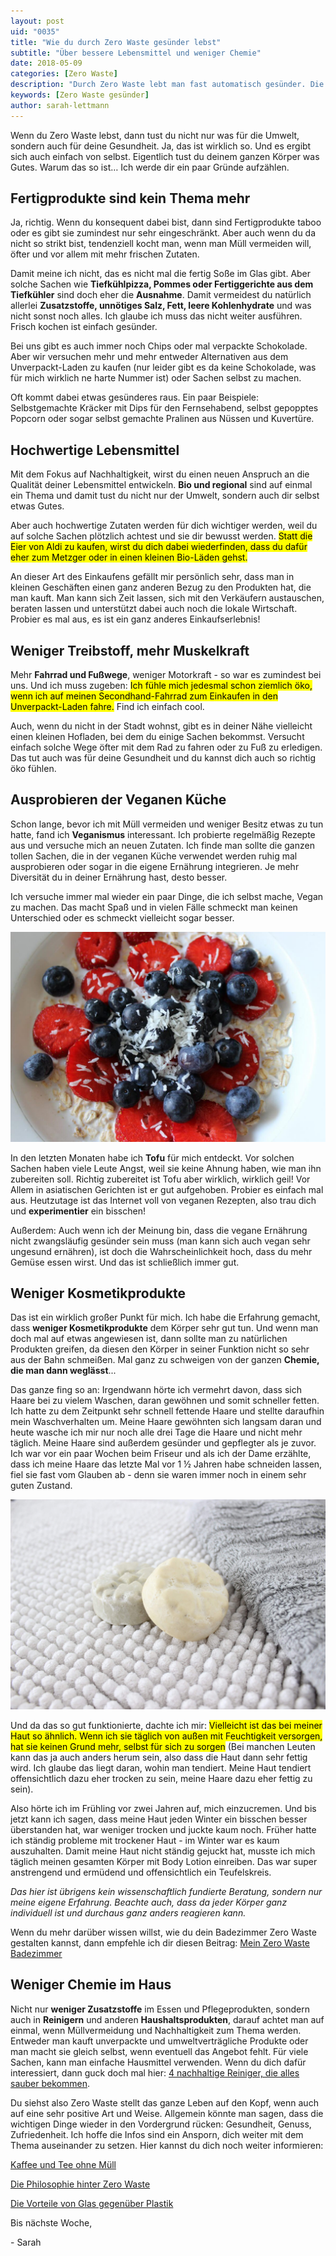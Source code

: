 ```yaml
---
layout: post
uid: "0035"
title: "Wie du durch Zero Waste gesünder lebst"
subtitle: "Über bessere Lebensmittel und weniger Chemie"
date: 2018-05-09
categories: [Zero Waste]
description: "Durch Zero Waste lebt man fast automatisch gesünder. Die Arte der Lebensmittel, die man kauft, spielen dabei eine entscheidende Rolle."
keywords: [Zero Waste gesünder]
author: sarah-lettmann
---
```

Wenn du Zero Waste lebst, dann tust du nicht nur was für die Umwelt, sondern auch für deine Gesundheit. Ja, das ist wirklich so. Und es ergibt sich auch einfach von selbst. Eigentlich tust du deinem ganzen Körper was Gutes. Warum das so ist… Ich werde dir ein paar Gründe aufzählen.

## Fertigprodukte sind kein Thema mehr
Ja, richtig. Wenn du konsequent dabei bist, dann sind Fertigprodukte taboo oder es gibt sie zumindest nur sehr eingeschränkt. Aber auch wenn du da nicht so strikt bist, tendenziell kocht man, wenn man Müll vermeiden will, öfter und vor allem mit mehr frischen Zutaten.

Damit meine ich nicht, das es nicht mal die fertig Soße im Glas gibt. Aber solche Sachen wie **Tiefkühlpizza, Pommes oder Fertiggerichte aus dem Tiefkühler** sind doch eher die **Ausnahme**. Damit vermeidest du natürlich allerlei **Zusatzstoffe, unnötiges Salz, Fett, leere Kohlenhydrate** und was nicht sonst noch alles. Ich glaube ich muss das nicht weiter ausführen. Frisch kochen ist einfach gesünder.

Bei uns gibt es auch immer noch Chips oder mal verpackte Schokolade. Aber wir versuchen mehr und mehr entweder Alternativen aus dem Unverpackt-Laden zu kaufen (nur leider gibt es da keine Schokolade, was für mich wirklich ne harte Nummer ist) oder Sachen selbst zu machen.

Oft kommt dabei etwas gesünderes raus. Ein paar Beispiele: Selbstgemachte Kräcker mit Dips für den Fernsehabend, selbst gepopptes Popcorn oder sogar selbst gemachte Pralinen aus Nüssen und Kuvertüre.

## Hochwertige Lebensmittel
Mit dem Fokus auf Nachhaltigkeit, wirst du einen neuen Anspruch an die Qualität deiner Lebensmittel entwickeln. **Bio und regional** sind auf einmal ein Thema und damit tust du nicht nur der Umwelt, sondern auch dir selbst etwas Gutes.

Aber auch hochwertige Zutaten werden für dich wichtiger werden, weil du auf solche Sachen plötzlich achtest und sie dir bewusst werden. <mark>Statt die Eier von Aldi zu kaufen, wirst du dich dabei wiederfinden, dass du dafür eher zum Metzger oder in einen kleinen Bio-Läden gehst.</mark>

An dieser Art des Einkaufens gefällt mir persönlich sehr, dass man in kleinen Geschäften einen ganz anderen Bezug zu den Produkten hat, die man kauft. Man kann sich Zeit lassen, sich mit den Verkäufern austauschen, beraten lassen und unterstützt dabei auch noch die lokale Wirtschaft. Probier es mal aus, es ist ein ganz anderes Einkaufserlebnis!

## Weniger Treibstoff, mehr Muskelkraft
Mehr **Fahrrad und Fußwege**, weniger Motorkraft - so war es zumindest bei uns. Und ich muss zugeben: <mark>Ich fühle mich jedesmal schon ziemlich öko, wenn ich auf meinen Secondhand-Fahrrad zum Einkaufen in den Unverpackt-Laden fahre.</mark> Find ich einfach cool.

Auch, wenn du nicht in der Stadt wohnst, gibt es in deiner Nähe vielleicht einen kleinen Hofladen, bei dem du einige Sachen bekommst. Versucht einfach solche Wege öfter mit dem Rad zu fahren oder zu Fuß zu erledigen. Das tut auch was für deine Gesundheit und du kannst dich auch so richtig öko fühlen.

## Ausprobieren der Veganen Küche
Schon lange, bevor ich mit Müll vermeiden und weniger Besitz etwas zu tun hatte, fand ich **Veganismus** interessant. Ich probierte regelmäßig Rezepte aus und versuche mich an neuen Zutaten. Ich finde man sollte die ganzen tollen Sachen, die in der veganen Küche verwendet werden ruhig mal ausprobieren oder sogar in die eigene Ernährung integrieren. Je mehr Diversität du in deiner Ernährung hast, desto besser.

Ich versuche immer mal wieder ein paar Dinge, die ich selbst mache, Vegan zu machen. Das macht Spaß und in vielen Fälle schmeckt man keinen Unterschied oder es schmeckt vielleicht sogar besser.

![Veganes Müsli mit selbst gemachter Mandelmilch](/assets/inpost-images/2018/2018-05-09-veganes-muesli-mit-mandelmilch.jpg "© {{ site.title }}")

In den letzten Monaten habe ich **Tofu** für mich entdeckt. Vor solchen Sachen haben viele Leute Angst, weil sie keine Ahnung haben, wie man ihn zubereiten soll. Richtig zubereitet ist Tofu aber wirklich, wirklich geil! Vor Allem in asiatischen Gerichten ist er gut aufgehoben. Probier es einfach mal aus. Heutzutage ist das Internet voll von veganen Rezepten, also trau dich und **experimentier** ein bisschen!

Außerdem: Auch wenn ich der Meinung bin, dass die vegane Ernährung nicht zwangsläufig gesünder sein muss (man kann sich auch vegan sehr ungesund ernähren), ist doch die Wahrscheinlichkeit hoch, dass du mehr Gemüse essen wirst. Und das ist schließlich immer gut.

## Weniger Kosmetik&shy;produkte
Das ist ein wirklich großer Punkt für mich. Ich habe die Erfahrung gemacht, dass **weniger Kosmetikprodukte** dem Körper sehr gut tun. Und wenn man doch mal auf etwas angewiesen ist, dann sollte man zu natürlichen Produkten greifen, da diesen den Körper in seiner Funktion nicht so sehr aus der Bahn schmeißen. Mal ganz zu schweigen von der ganzen **Chemie, die man dann weglässt**...

Das ganze fing so an: Irgendwann hörte ich vermehrt davon, dass sich Haare bei zu vielem Waschen, daran gewöhnen und somit schneller fetten. Ich hatte zu dem Zeitpunkt sehr schnell fettende Haare und stellte daraufhin mein Waschverhalten um. Meine Haare gewöhnten sich langsam daran und heute wasche ich mir nur noch alle drei Tage die Haare und nicht mehr täglich. Meine Haare sind außerdem gesünder und gepflegter als je zuvor. Ich war vor ein paar Wochen beim Friseur und als ich der Dame erzählte, dass ich meine Haare das letzte Mal vor 1 ½ Jahren habe schneiden lassen, fiel sie fast vom Glauben ab - denn sie waren immer noch in einem sehr guten Zustand.

![Shampoobar](/assets/inpost-images/2017/2017-10-22-haarwaschseife.jpg "© {{ site.title }}")

Und da das so gut funktionierte, dachte ich mir: <mark>Vielleicht ist das bei meiner Haut so ähnlich. Wenn ich sie täglich von außen mit Feuchtigkeit versorgen, hat sie keinen Grund mehr, selbst für sich zu sorgen</mark> (Bei manchen Leuten kann das ja auch anders herum sein, also dass die Haut dann sehr fettig wird. Ich glaube das liegt daran, wohin man tendiert. Meine Haut tendiert offensichtlich dazu eher trocken zu sein, meine Haare dazu eher fettig zu sein).

Also hörte ich im Frühling vor zwei Jahren auf, mich einzucremen. Und bis jetzt kann ich sagen, dass meine Haut jeden Winter ein bisschen besser überstanden hat, war weniger trocken und juckte kaum noch. Früher hatte ich ständig probleme mit trockener Haut - im Winter war es kaum auszuhalten. Damit meine Haut nicht ständig gejuckt hat, musste ich mich täglich meinen gesamten Körper mit Body Lotion einreiben. Das war super anstrengend und ermüdend und offensichtlich ein Teufelskreis.

_Das hier ist übrigens kein wissenschaftlich fundierte Beratung, sondern nur meine eigene Erfahrung. Beachte auch, dass da jeder Körper ganz individuell ist und durchaus ganz anders reagieren kann._

Wenn du mehr darüber wissen willst, wie du dein Badezimmer Zero Waste gestalten kannst, dann empfehle ich dir diesen Beitrag: [Mein Zero Waste Badezimmer](/blog/mein-zero-waste-badezimmer)

## Weniger Chemie im Haus
Nicht nur **weniger Zusatzstoffe** im Essen und Pflegeprodukten, sondern auch in **Reinigern** und anderen **Haushaltsprodukten**, darauf achtet man auf einmal, wenn Müllvermeidung und Nachhaltigkeit zum Thema werden. Entweder man kauft unverpackte und umweltverträgliche Produkte oder man macht sie gleich selbst, wenn eventuell das Angebot fehlt. Für viele Sachen, kann man einfache Hausmittel verwenden. Wenn du dich dafür interessiert, dann guck doch mal hier: [4 nachhaltige Reiniger, die alles sauber bekommen](/blog/4-nachhaltige-reiniger-die-alles-sauber-bekommen).

Du siehst also Zero Waste stellt das ganze Leben auf den Kopf, wenn auch auf eine sehr positive Art und Weise. Allgemein könnte man sagen, dass die wichtigen Dinge wieder in den Vordergrund rücken: Gesundheit, Genuss, Zufriedenheit. Ich hoffe die Infos sind ein Ansporn, dich weiter mit dem Thema auseinander zu setzen. Hier kannst du dich noch weiter informieren:

[Kaffee und Tee ohne Müll](/blog/zero-waste-kaffee-und-tee-ohne-muell/)

[Die Philosophie hinter Zero Waste](/blog/die-philosophie-hinter-zero-waste/)

[Die Vorteile von Glas gegenüber Plastik](/blog/die-vorteile-von-glas-gegenueber-plastik/)

Bis nächste Woche,

\- Sarah
